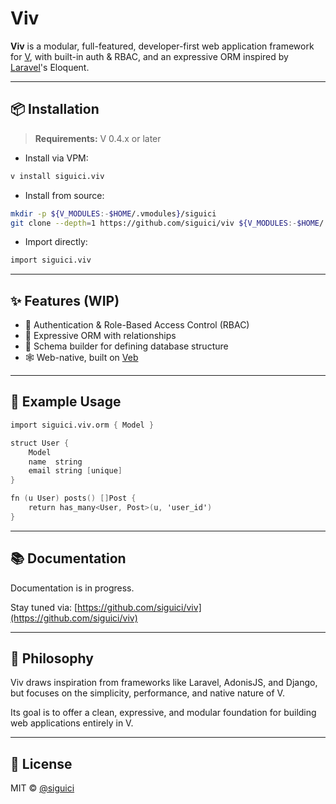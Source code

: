 # Viv

**Viv** is a modular, full-featured,
developer-first web application framework for [V](https://vlang.io),
with built-in auth & RBAC,
and an expressive ORM inspired by [Laravel](https://laravel.com)'s Eloquent.

---

## 📦 Installation

> **Requirements:** V 0.4.x or later

- Install via VPM:

```bash
v install siguici.viv
```

- Install from source:

```bash
mkdir -p ${V_MODULES:-$HOME/.vmodules}/siguici
git clone --depth=1 https://github.com/siguici/viv ${V_MODULES:-$HOME/.vmodules}/siguici/viv
```

- Import directly:

```v
import siguici.viv
```

---

## ✨ Features (WIP)

- 🔐 Authentication & Role-Based Access Control (RBAC)
- 🧠 Expressive ORM with relationships
- 🧱 Schema builder for defining database structure
- 🕸️ Web-native, built on [Veb](https://github.com/vlang/v/tree/HEAD/vlib/veb)

---

## 🧪 Example Usage

```v
import siguici.viv.orm { Model }

struct User {
    Model
    name  string
    email string [unique]
}

fn (u User) posts() []Post {
    return has_many<User, Post>(u, 'user_id')
}
```

---

## 📚 Documentation

Documentation is in progress.

Stay tuned via: [https://github.com/siguici/viv](https://github.com/siguici/viv)

---

## 🧠 Philosophy

Viv draws inspiration from frameworks like Laravel, AdonisJS, and Django,
but focuses on the simplicity, performance, and native nature of V.

Its goal is to offer a clean, expressive, and modular foundation
for building web applications entirely in V.

---

## 🪪 License

MIT © [@siguici](https://github.com/siguici)
